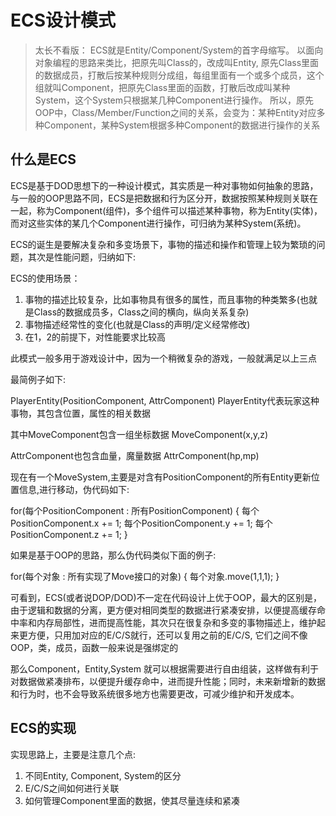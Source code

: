 # ECS设计模式

> 太长不看版： ECS就是Entity/Component/System的首字母缩写。
> 以面向对象编程的思路来类比，把原先叫Class的，改成叫Entity, 原先Class里面的数据成员，打散后按某种规则分成组，每组里面有一个或多个成员，这个组就叫Component，把原先Class里面的函数，打散后改成叫某种System，这个System只根据某几种Component进行操作。
> 所以，原先OOP中，Class/Member/Function之间的关系，会变为：某种Entity对应多种Component，某种System根据多种Component的数据进行操作的关系

## 什么是ECS

ECS是基于DOD思想下的一种设计模式，其实质是一种对事物如何抽象的思路，与一般的OOP思路不同，ECS是把数据和行为区分开，数据按照某种规则关联在一起，称为Component(组件)，多个组件可以描述某种事物，称为Entity(实体)，而对这些实体的某几个Component进行操作，可归纳为某种System(系统)。

ECS的诞生是要解决复杂和多变场景下，事物的描述和操作和管理上较为繁琐的问题，其次是性能问题，归纳如下:

ECS的使用场景：

1. 事物的描述比较复杂，比如事物具有很多的属性，而且事物的种类繁多(也就是Class的数据成员多，Class之间的横向，纵向关系复杂)
2. 事物描述经常性的变化(也就是Class的声明/定义经常修改)
3. 在1，2的前提下，对性能要求比较高

此模式一般多用于游戏设计中，因为一个稍微复杂的游戏，一般就满足以上三点

最简例子如下:

PlayerEntity(PositionComponent, AttrComponent)
PlayerEntity代表玩家这种事物，其包含位置，属性的相关数据

其中MoveComponent包含一组坐标数据
MoveComponent(x,y,z)

AttrComponent也包含血量，魔量数据
AttrComponent(hp,mp)

现在有一个MoveSystem,主要是对含有PositionComponent的所有Entity更新位置信息,进行移动，伪代码如下:

for(每个PositionComponent : 所有PositionComponent) {
    每个PositionComponent.x += 1;
    每个PositionComponent.y += 1;
    每个PositionComponent.z += 1;
}

如果是基于OOP的思路，那么伪代码类似下面的例子:

for(每个对象 : 所有实现了Move接口的对象) {
    每个对象.move(1,1,1);
}

可看到，ECS(或者说DOP/DOD)不一定在代码设计上优于OOP，最大的区别是，由于逻辑和数据的分离，更方便对相同类型的数据进行紧凑安排，以便提高缓存命中率和内存局部性，进而提高性能，其次只在很复杂和多变的事物描述上，维护起来更方便，只用加对应的E/C/S就行，还可以复用之前的E/C/S, 它们之间不像OOP，类，成员，函数一般来说是强绑定的

那么Component，Entity,System 就可以根据需要进行自由组装，这样做有利于对数据做紧凑排布，以便提升缓存命中，进而提升性能；同时，未来新增新的数据和行为时，也不会导致系统很多地方也需要更改，可减少维护和开发成本。

## ECS的实现

实现思路上，主要是注意几个点:

1. 不同Entity, Component, System的区分
2. E/C/S之间如何进行关联
3. 如何管理Component里面的数据，使其尽量连续和紧凑
